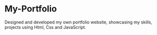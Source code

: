 # My-Portfolio
Designed and developed my own portfolio website, showcasing my skills, projects using Html, Css and JavaScript.
